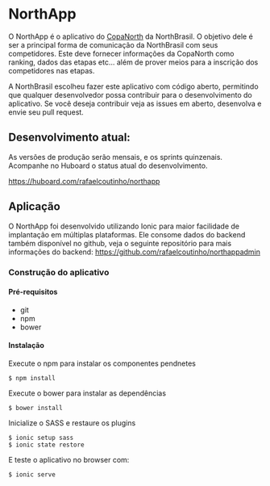 # NorthApp

O NorthApp é o aplicativo do [CopaNorth](http://www.northbrasil.com.br/northbrasil/index.aspx) da NorthBrasil. O objetivo dele é ser  a  principal  forma  de  comunicação  da  NorthBrasil  com seus competidores. Este deve fornecer informações da CopaNorth como ranking, dados das etapas etc... além de prover meios para a inscrição dos competidores nas etapas.

A NorthBrasil escolheu fazer este aplicativo com código aberto, permitindo que qualquer desenvolvedor possa contribuir para o desenvolvimento do aplicativo. Se você deseja contribuir veja as issues em aberto, desenvolva e envie seu pull request. 

## Desenvolvimento atual:

As versões de produção serão mensais, e os sprints quinzenais. Acompanhe no Huboard o status atual do desenvolvimento.

https://huboard.com/rafaelcoutinho/northapp

## Aplicação

O NorthApp foi desenvolvido utilizando Ionic para maior facilidade de implantação em múltiplas plataformas. Ele consome dados do backend também disponível no github, veja o seguinte repositório para mais informações do backend:
https://github.com/rafaelcoutinho/northappadmin

### Construção do aplicativo

#### Pré-requisitos


* git
* npm
* bower



#### Instalação

Execute o npm para instalar os componentes pendnetes
```
$ npm install
```
Execute o bower para instalar as dependências
```
$ bower install
```

Inicialize o SASS e restaure os plugins
```
$ ionic setup sass
$ ionic state restore
```

E teste o aplicativo no browser com:
```
$ ionic serve
```
